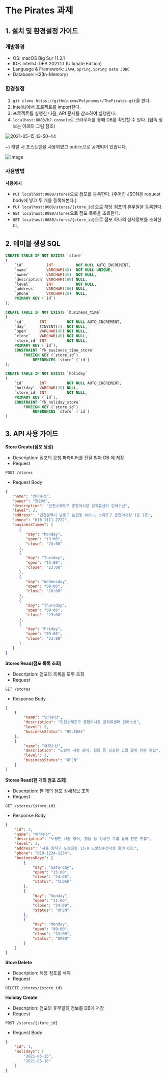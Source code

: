 # The Pirates 과제

## 1. 설치 및 환경설정 가이드

### 개발환경
- OS: macOS Big Sur 11.3.1
- IDE: IntelliJ IDEA 2021.1.1 (Ultimate Edition)
- Language & Framework: `JAVA`, `Spring`, `Spring Data JDBC`
- Database: H2(In-Memory)

### 환경설정

1. `git clone https://github.com/Polynomeer/ThePirates.git`을 한다.
2. IntelliJ에서 프로젝트를 import한다.
3. 프로젝트를 실행한 다음, API 문서를 참조하여 실행한다.
4. `localhost:8080/h2-console`로 브라우저를 통해 DB를 확인할 수 있다. (접속 정보는 아래의 그림 참조)

![2021-05-15_13-50-44](https://user-images.githubusercontent.com/62940574/118348379-d643a500-b584-11eb-87da-5cd85ba001a4.png)

+) 개발 시 포스트맨을 사용하였고 public으로 공개되어 있습니다.

![image](https://user-images.githubusercontent.com/62940574/118348483-a0eb8700-b585-11eb-9a15-ed99e8a61dca.png)

### 사용방법

**사용예시**
- `PUT localhost:8080/stores`으로 점포를 등록한다. (주어진 JSON을 request body에 넣고 두 개를 등록해본다.)
- `PUT localhost:8080/stores/{store_id}`으로 해당 점포의 휴무일을 등록한다.
- `GET localhost:8080/stores`으로 점포 목록을 조회한다.
- `GET localhost:8080/stores/{store_id}`으로 점포 하나의 상세정보를 조회한다.

## 2. 테이블 생성 SQL

```sql
CREATE TABLE IF NOT EXISTS `store`
(
    `id`          INT          NOT NULL AUTO_INCREMENT,
    `name`        VARCHAR(45)  NOT NULL UNIQUE,
    `owner`       VARCHAR(45)  NOT NULL,
    `description` VARCHAR(100) NULL,
    `level`       INT          NOT NULL,
    `address`     VARCHAR(100) NULL,
    `phone`       VARCHAR(20)  NULL,
    PRIMARY KEY (`id`)
);

CREATE TABLE IF NOT EXISTS `business_time`
(
    `id`       INT         NOT NULL AUTO_INCREMENT,
    `day`      TINYINT(1)  NOT NULL,
    `open`     VARCHAR(45) NOT NULL,
    `close`    VARCHAR(45) NOT NULL,
    `store_id` INT         NOT NULL,
    PRIMARY KEY (`id`),
    CONSTRAINT `fk_business_time_store`
        FOREIGN KEY (`store_id`)
            REFERENCES `store` (`id`)
);

CREATE TABLE IF NOT EXISTS `holiday`
(
    `id`       INT         NOT NULL AUTO_INCREMENT,
    `holiday`  VARCHAR(20) NULL,
    `store_id` INT         NOT NULL,
    PRIMARY KEY (`id`),
    CONSTRAINT `fk_holiday_store`
        FOREIGN KEY (`store_id`)
            REFERENCES `store` (`id`)
)

```

## 3. API 사용 가이드

**Store Create(점포 생성)**

- Description: 점포의 요청 파라미터를 전달 받아 DB 에 저장
- Request

```http
POST /stores
```

- Request Body

```json
{
   "name": "인어수산",
   "owner": "장인어",
   "description": "인천소래포구 종합어시장 갑각류센터 인어수산",
   "level": 2,
   "address": "인천광역시 남동구 논현동 680-1 소래포구 종합어시장 1층 1호",
   "phone": "010-1111-2222",
   "businessTimes": [
      {
         "day": "Monday",
         "open": "13:00",
         "close": "23:00"
      },
      {
         "day": "Tuesday",
         "open": "13:00",
         "close": "23:00"
      },
      {
         "day": "Wednesday",
         "open": "09:00",
         "close": "18:00"
      },
      {
         "day": "Thursday",
         "open": "09:00",
         "close": "23:00"
      },
      {
         "day": "Friday",
         "open": "09:00",
         "close": "23:00"
      }
   ]
}
```

**Stores Read(점포 목록 조회)**

- Description: 점포의 목록을 모두 조회
- Request

```http
GET /stores
```

- Response Body

```json
[
    {
        "name": "인어수산",
        "description": "인천소래포구 종합어시장 갑각류센터 인어수산",
        "level": 2,
        "businessStatus": "HOLIDAY"
    },
    {
        "name": "해적수산",
        "description": "노량진 시장 광어, 참돔 등 싱싱한 고퀄 활어 전문 횟집",
        "level": 1,
        "businessStatus": "OPEN"
    }
]
```

**Stores Read(한 개의 점포 조회)**

- Description: 한 개의 점포 상세정보 조회
- Request

```http
GET /stores/{store_id}
```

- Response Body

```json
{
    "id": 2,
    "name": "해적수산",
    "description": "노량진 시장 광어, 참돔 등 싱싱한 고퀄 활어 전문 횟집",
    "level": 1,
    "address": "서울 동작구 노량진동 13-8 노량진수산시장 활어 001",
    "phone": "010-1234-1234",
    "businessDays": [
        {
            "day": "Saturday",
            "open": "15:00",
            "close": "24:00",
            "status": "CLOSE"
        },
        {
            "day": "Sunday",
            "open": "11:00",
            "close": "24:00",
            "status": "OPEN"
        },
        {
            "day": "Monday",
            "open": "09:00",
            "close": "23:00",
            "status": "OPEN"
        }
    ]
}
```

**Store Delete**

- Description: 해당 점포를 삭제
- Request

```http
DELETE /stores/{store_id}
```

**Holiday Create**

- Description: 점포의 휴무일의 정보를 DB에 저장
- Request

```http
POST /stores/{store_id}
```
- Request Body

```json
{
    "id": 1,
    "holidays": [
        "2021-05-15",
        "2021-05-16"
    ]
}
```
